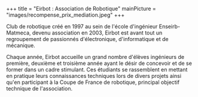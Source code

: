 +++
title = "Eirbot : Association de Robotique"
mainPicture = "images/recompense_prix_mediation.jpeg"
+++

Club de robotique créé en 1997 au sein de l'école d'ingénieur Enseirb-Matmeca,
devenu association en 2003, Eirbot est avant tout un regroupement de passionnés
d'électronique, d'informatique et de mécanique.

Chaque année, Eirbot accueille un grand nombre d'élèves ingénieurs de première,
deuxième et troisième année ayant le désir de concevoir et de se former dans un
cadre stimulant. Ces étudiants se rassemblent en mettant en pratique leurs
connaissances techniques lors de divers projets ainsi qu'en participant à la
Coupe de France de robotique, principal objectif technique de l'association.
